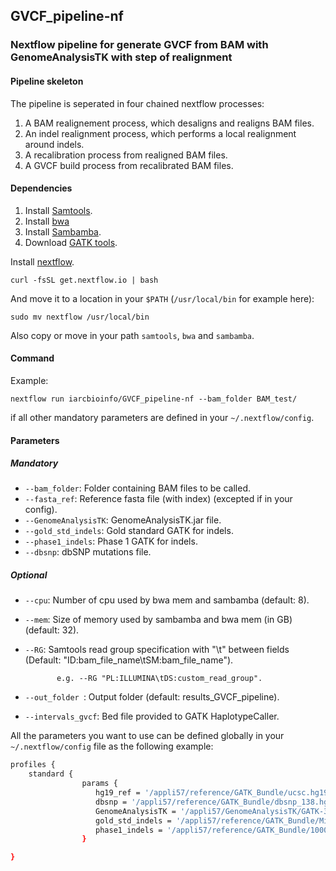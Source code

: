 ## GVCF_pipeline-nf
### Nextflow pipeline for generate GVCF from BAM with GenomeAnalysisTK with step of realignment 

#### Pipeline skeleton
The pipeline is seperated in four chained nextflow processes:

1. A BAM realignement process, which desaligns and realigns BAM files.
2. An indel realignment process, which performs a local realignment around indels.
3. A recalibration process from realigned BAM files.
4. A GVCF build process from recalibrated BAM files.

#### Dependencies
1. Install [Samtools](https://github.com/samtools/samtools).
2. Install [bwa](http://bio-bwa.sourceforge.net/)
3. Install [Sambamba](https://github.com/lomereiter/sambamba/releases).
4. Download [GATK tools](https://www.broadinstitute.org/gatk/download/).

Install [nextflow](http://www.nextflow.io/).

```
curl -fsSL get.nextflow.io | bash
```

And move it to a location in your `$PATH` (`/usr/local/bin` for example here):
```
sudo mv nextflow /usr/local/bin
```

Also copy or move in your path ```samtools```, ```bwa``` and ```sambamba```.

#### Command

Example:
```
nextflow run iarcbioinfo/GVCF_pipeline-nf --bam_folder BAM_test/
```
if all other mandatory parameters are defined in your ```~/.nextflow/config```.

#### Parameters
##### Mandatory
- ```--bam_folder```: Folder containing BAM files to be called.
- ```--fasta_ref```: Reference fasta file (with index) (excepted if in your config).
- ```--GenomeAnalysisTK```: GenomeAnalysisTK.jar file.
- ```--gold_std_indels```: Gold standard GATK for indels.
- ```--phase1_indels```: Phase 1 GATK for indels.
- ```--dbsnp```: dbSNP mutations file. 

##### Optional
- ```--cpu```: Number of cpu used by bwa mem and sambamba (default: 8).
- ```--mem```: Size of memory used by sambamba and bwa mem (in GB) (default: 32).
- ```--RG```: Samtools read group specification with "\t" between fields (Default: "ID:bam_file_name\tSM:bam_file_name").
 
             e.g. --RG "PL:ILLUMINA\tDS:custom_read_group".
             
- ```--out_folder ```: Output folder (default: results_GVCF_pipeline).
- ```--intervals_gvcf```: Bed file provided to GATK HaplotypeCaller.

All the parameters you want to use can be defined globally in your ```~/.nextflow/config``` file as the following example:

```bash
profiles {
	standard {
                params {
                   hg19_ref = '/appli57/reference/GATK_Bundle/ucsc.hg19.fasta'
                   dbsnp = '/appli57/reference/GATK_Bundle/dbsnp_138.hg19_noMT.vcf'
                   GenomeAnalysisTK = '/appli57/GenomeAnalysisTK/GATK-3.4-0/GenomeAnalysisTK.jar'
                   gold_std_indels = '/appli57/reference/GATK_Bundle/Mills_and_1000G_gold_standard.indels.hg19.sites.vcf'
                   phase1_indels = '/appli57/reference/GATK_Bundle/1000G_phase1.indels.hg19.sites.vcf'
                }

}
```
